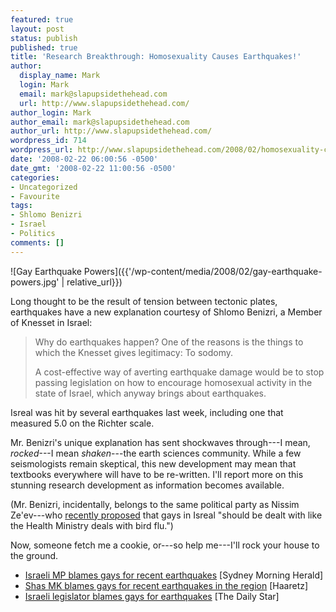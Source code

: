 ```yaml
---
featured: true
layout: post
status: publish
published: true
title: 'Research Breakthrough: Homosexuality Causes Earthquakes!'
author:
  display_name: Mark
  login: Mark
  email: mark@slapupsidethehead.com
  url: http://www.slapupsidethehead.com/
author_login: Mark
author_email: mark@slapupsidethehead.com
author_url: http://www.slapupsidethehead.com/
wordpress_id: 714
wordpress_url: http://www.slapupsidethehead.com/2008/02/homosexuality-causes-earthquakes/
date: '2008-02-22 06:00:56 -0500'
date_gmt: '2008-02-22 11:00:56 -0500'
categories:
- Uncategorized
- Favourite
tags:
- Shlomo Benizri
- Israel
- Politics
comments: []
---
```

![Gay Earthquake Powers]({{'/wp-content/media/2008/02/gay-earthquake-powers.jpg' | relative_url}})

Long thought to be the result of tension between tectonic plates, earthquakes have a new explanation courtesy of Shlomo Benizri, a Member of Knesset in Israel:

> Why do earthquakes happen? One of the reasons is the things to which the Knesset gives legitimacy: To sodomy.
> 
> A cost-effective way of averting earthquake damage would be to stop passing legislation on how to encourage homosexual activity in the state of Israel, which anyway brings about earthquakes.

Isreal was hit by several earthquakes last week, including one that measured 5.0 on the Richter scale.

Mr. Benizri's unique explanation has sent shockwaves through---I mean, _rocked_---I mean _shaken_---the earth sciences community. While a few seismologists remain skeptical, this new development may mean that textbooks everywhere will have to be re-written. I'll report more on this stunning research development as information becomes available.

(Mr. Benizri, incidentally, belongs to the same political party as Nissim Ze'ev---who [recently proposed](http://www.slapupsidethehead.com/2008/01/gays-like-bird-flu/ "Bu-gawk!") that gays in Isreal "should be dealt with like the Health Ministry deals with bird flu.")

Now, someone fetch me a cookie, or---so help me---I'll rock your house to the ground.

- [Israeli MP blames gays for recent earthquakes](http://www.smh.com.au/news/world/israeli-mp-blames-gays-for-recent-earthquakes/2008/02/21/1203467216854.html) [Sydney Morning Herald]
- [Shas MK blames gays for recent earthquakes in the region](http://www.haaretz.com/hasen/spages/956334.html) [Haaretz]
- [Israeli legislator blames gays for earthquakes](http://www.dailystar.com.lb/article.asp?edition_id=10&categ_id=2&article_id=89180) [The Daily Star]
